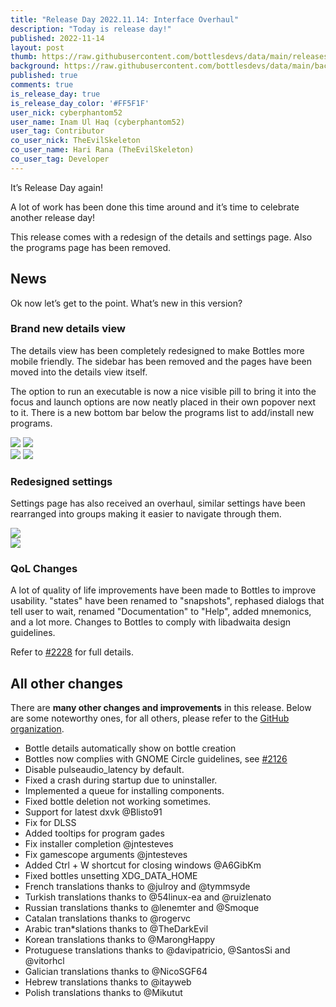 ```yaml
---
title: "Release Day 2022.11.14: Interface Overhaul"
description: "Today is release day!"
published: 2022-11-14
layout: post
thumb: https://raw.githubusercontent.com/bottlesdevs/data/main/releases/2022.10.14/release-day.png
background: https://raw.githubusercontent.com/bottlesdevs/data/main/backgrounds/2022.10.14.png
published: true
comments: true
is_release_day: true
is_release_day_color: '#FF5F1F'
user_nick: cyberphantom52
user_name: Inam Ul Haq (cyberphantom52)
user_tag: Contributor
co_user_nick: TheEvilSkeleton
co_user_name: Hari Rana (TheEvilSkeleton)
co_user_tag: Developer
---
```


It’s Release Day again!

A lot of work has been done this time around and it’s time to celebrate another release day!

This release comes with a redesign of the details and settings page. Also the programs page has been removed.

## News
Ok now let’s get to the point. What’s new in this version?

### Brand new details view
The details view has been completely redesigned to make Bottles more mobile friendly. The sidebar has been removed and the pages have been moved into the details view itself.

The option to run an executable is now a nice visible pill to bring it into the focus and launch options are now neatly placed in their own popover next to it. There is a new bottom bar below the programs list to add/install new programs.

<div class="grid-pics">
    <img tooltip="Details View" class="on-light" src="/uploads/details-view-light.png" />
    <img tooltip="Details View" class="on-light" src="/uploads/details-view-launchopts-light.png" />
</div>

<div class="grid-pics">
    <img tooltip="Details View (dark)" class="on-dark" src="/uploads/details-view-dark.png" />
    <img tooltip="Details View (dark)" class="on-dark" src="/uploads/details-view-launchopts-dark.png" />
</div>

### Redesigned settings
Settings page has also received an overhaul, similar settings have been rearranged into groups making it easier to navigate through them.

<div class="grid-pics">
    <img tooltip="Settings View" class="on-light" src="/uploads/settings-view-light.png" />
</div>

<div class="grid-pics">
    <img tooltip="Settings View (dark)" class="on-dark" src="/uploads/settings-view-dark.png" />
</div>

### QoL Changes
A lot of quality of life improvements  have been made to Bottles to improve usability. "states" have been renamed to "snapshots", rephased dialogs that tell user to wait, renamed "Documentation" to "Help", added mnemonics, and a lot more. Changes to Bottles to comply with libadwaita design guidelines.

Refer to [#2228](https://github.com/bottlesdevs/Bottles/pull/2228) for full details.

## All other changes
There are **many other changes and improvements** in this release. Below are 
some noteworthy ones, for all others, please refer to the 
[GitHub organization](https://github.com/bottlesdevs).

* Bottle details automatically show on bottle creation
* Bottles now complies with GNOME Circle guidelines, see [#2126](https://github.com/bottlesdevs/Bottles/issues/2126)
* Disable pulseaudio_latency by default.
* Fixed a crash during startup due to uninstaller.
* Implemented a queue for installing components.
* Fixed bottle deletion not working sometimes.
* Support for latest dxvk @Blisto91
* Fix for DLSS
* Added tooltips for program gades
* Fix installer completion @jntesteves
* Fix gamescope arguments @jntesteves
* Added Ctrl + W shortcut for closing windows @A6GibKm
* Fixed bottles unsetting XDG_DATA_HOME
* French translations thanks to @julroy and @tymmsyde
* Turkish translations thanks to @54linux-ea and @ruizlenato
* Russian translations thanks to @lenemter and @Smoque
* Catalan translations thanks to @rogervc
* Arabic tran*slations thanks to @TheDarkEvil
* Korean translations thanks to @MarongHappy
* Protuguese translations thanks to @davipatricio, @SantosSi and @vitorhcl
* Galician translations thanks to @NicoSGF64
* Hebrew translations thanks to @itayweb
* Polish translations thanks to @Mikutut